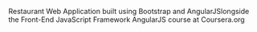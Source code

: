 Restaurant Web Application built using Bootstrap and AngularJSlongside the Front-End JavaScript Framework AngularJS course at Coursera.org

